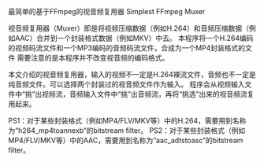 ﻿最简单的基于FFmpeg的视音频复用器
Simplest FFmpeg Muxer

视音频复用器（Muxer）即是将视频压缩数据（例如H.264）和音频压缩数据（例如AAC）合并到一个封装格式数据（例如MKV）中去。
本程序将一个H.264编码的视频码流文件和一个MP3编码的音频码流文件，合成为一个MP4封装格式的文件
需要注意的是本程序并不改变视音频的编码格式。

本文介绍的视音频复用器，输入的视频不一定是H.264裸流文件，音频也不一定是纯音频文件。可以选择两个封装过的视音频文件作为输入。
程序会从视频输入文件中“挑”出视频流，音频输入文件中“挑”出音频流，再将“挑选”出来的视音频流复用起来。

PS1：对于某些封装格式（例如MP4/FLV/MKV等）中的H.264，需要用到名称为“h264_mp4toannexb”的bitstream filter。
PS2：对于某些封装格式（例如MP4/FLV/MKV等）中的AAC，需要用到名称为“aac_adtstoasc”的bitstream filter。

